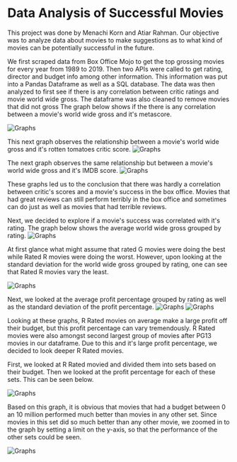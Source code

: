 # Data Analysis of Successful Movies
  This project was done by Menachi Korn and Atiar Rahman. Our objective was to analyze data about movies to make suggestions as to what kind of movies can be potentially successful in the future. 

  We first scraped data from Box Office Mojo to get the top grossing movies for every year from 1989 to 2019. Then two APIs were called to get rating, director and budget info among other information. This information was put into a Pandas Dataframe as well as a SQL database.
The data was then analyzed to first see if there is any correlation between critic ratings and movie world wide gross. The dataframe was also cleaned to remove movies that did not gross The graph below shows if the there is any correlation between a movie's world wide gross and it's metascore.

![Graphs](https://github.com/codekorn/mod_1_movies/blob/master/graphs/World%20Wide%20Gross%20vs%20Metascore.png)

This next graph observes the relationship between a movie's world wide gross and it's rotten tomatoes critic score. 
![Graphs](https://github.com/codekorn/mod_1_movies/blob/master/graphs/World%20Wide%20Gross%20vs%20Rotten%20Tomatoes%20Score.png)

The next graph observes the same relationship but between a movie's world wide gross and it's IMDB score. 
![Graphs](https://github.com/codekorn/mod_1_movies/blob/master/graphs/Worldwide%20Gross%20vs%20IMDB%20score.png)

These graphs led us to the conclusion that there was hardly a correlation between critic's scores and a movie's success in the box office. Movies that had great reviews can still perform terribly in the box office and sometimes can do just as well as movies that had terrible reviews.

  Next, we decided to explore if a movie's success was correlated with it's rating. The graph below shows the average world wide gross grouped by rating. 
![Graphs](https://github.com/codekorn/mod_1_movies/blob/master/graphs/average_world_wide_gross.png)

At first glance what might assume that rated G movies were doing the best while Rated R movies were doing the worst. However, upon looking at the standard deviation for the world wide gross grouped by rating, one can see that Rated R movies vary the least. 

![Graphs](https://github.com/codekorn/mod_1_movies/blob/master/graphs/std_world_wide_gross.png)

Next, we looked at the average profit percentage grouped by rating as well as the standard deviation of the profit percentage.
![Graphs](https://github.com/codekorn/mod_1_movies/blob/master/graphs/averageprofitpercentageperrating.png)
![Graphs](https://github.com/codekorn/mod_1_movies/blob/master/graphs/std_profit_percentage_per_rating.png)

Looking at these graphs, R Rated movies on average make a large profit off their budget, but this profit percentage can vary tremendously. R Rated movies were also amongst second largest group of movies after PG13 movies in our dataframe. Due to this and it's large profit percentage, we decided to look deeper R Rated movies. 

  First, we looked at R Rated movied and divided them into sets based on their budget. Then we looked at the profit percentage for each of these sets. This can be seen below. 
  
  ![Graphs](https://github.com/codekorn/mod_1_movies/blob/master/graphs/margin.png)
  
Based on this graph, it is obvious that movies that had a budget between 0 an 10 million performed much better than movies in any other set. Since movies in this set did so much better than any other movie, we zoomed in to the graph by setting a limit on the y-axis, so that the performance of the other sets could be seen. 

![Graphs](https://github.com/codekorn/mod_1_movies/blob/master/graphs/margin1.png)


